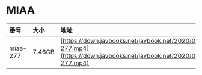 # MIAA

| 番号 | 大小 | 地址 |
| :--- | :--- | :--- |
| miaa-277 | 7.46GB | [https://down.javbooks.net/javbook.net/2020/06/22/miaa-277.mp4](https://down.javbooks.net/javbook.net/2020/06/22/miaa-277.mp4) |

